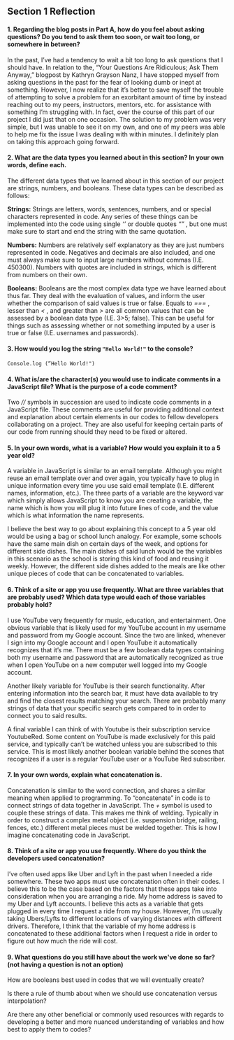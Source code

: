 ## Section 1 Reflection

#### 1. Regarding the blog posts in Part A, how do you feel about asking questions? Do you tend to ask them too soon, or wait too long, or somewhere in between?

In the past, I’ve had a tendency to wait a bit too long to ask questions that I should have. In relation to the, “Your Questions Are Ridiculous; Ask Them Anyway,” blogpost by Kathryn Grayson Nanz, I have stopped myself from asking questions in the past for the fear of looking dumb or inept at something. However, I now realize that it’s better to save myself the trouble of attempting to solve a problem for an exorbitant amount of time by instead reaching out to my peers, instructors, mentors, etc. for assistance with something I’m struggling with. In fact, over the course of this part of our project I did just that on one occasion. The solution to my problem was very simple, but I was unable to see it on my own, and one of my peers was able to help me fix the issue I was dealing with within minutes. I definitely plan on taking this approach going forward.

#### 2. What are the data types you learned about in this section? In your own words, define each.

The different data types that we learned about in this section of our project are strings, numbers, and booleans. These data types can be described as follows:

__Strings:__ Strings are letters, words, sentences, numbers, and or special characters represented in code. Any series of these things can be implemented into the code using single _‘’_ or double quotes _“”_ , but one must make sure to start and end the string with the same quotation.

__Numbers:__ Numbers are relatively self explanatory as they are just numbers represented in code. Negatives and decimals are also included, and one must always make sure to input large numbers without commas (I.E. 450300). Numbers with quotes are included in strings, which is different from numbers on their own.

__Booleans:__ Booleans are the most complex data type we have learned about thus far. They deal with the evaluation of values, and inform the user whether the comparison of said values is true or false. Equals to _===_ , lesser than _<_ , and greater than _>_ are all common values that can be assessed by a boolean data type (I.E. 3>5; false). This can be useful for things such as assessing whether or not something imputed by a user is true or false (I.E. usernames and passwords).  


#### 3. How would you log the string `"Hello World!"` to the console?

```
Console.log (“Hello World!")

```

#### 4. What is/are the character(s) you would use to indicate comments in a JavaScript file? What is the purpose of a code comment?

Two _//_ symbols in succession are used to indicate code comments in a JavaScript file. These comments are useful for providing additional context and explanation about certain elements in our codes to fellow developers collaborating on a project. They are also useful for keeping certain parts of our code from running should they need to be fixed or altered.  

#### 5. In your own words, what is a variable? How would you explain it to a 5 year old?

A variable in JavaScript is similar to an email template. Although you might reuse an email template over and over again, you typically have to plug in unique information every time you use said email template (I.E. different names, information, etc.). The three parts of a variable are the keyword var which simply allows JavaScript to know you are creating a variable, the name which is how you will plug it into future lines of code, and the value which is what information the name represents.

I believe the best way to go about explaining this concept to a 5 year old would be using a bag or school lunch analogy. For example, some schools have the same main dish on certain days of the week, and options for different side dishes. The main dishes of said lunch would be the variables in this scenario as the school is storing this kind of food and reusing it weekly. However, the different side dishes added to the meals are like other unique pieces of code that can be concatenated to variables.   

#### 6. Think of a site or app you use frequently. What are three variables that are probably used? Which data type would each of those variables probably hold?

I use YouTube very frequently for music, education, and entertainment. One obvious variable that is likely used for my YouTube account in my username and password from my Google account. Since the two are linked, whenever I sign into my Google account and I open YouTube it automatically recognizes that it’s me. There must be a few boolean data types containing both my username and password that are automatically recognized as true when I open YouTube on a new computer well logged into my Google account.

Another likely variable for YouTube is their search functionality. After entering information into the search bar, it must have data available to try and find the closest results matching your search. There are probably many strings of data that your specific search gets compared to in order to connect you to said results.

A final variable I can think of with Youtube is their subscription service YoutubeRed. Some content on YouTube is made exclusively for this paid service, and typically can’t be watched unless you are subscribed to this service. This is most likely another boolean variable behind the scenes that recognizes if a user is a regular YouTube user or a YouTube Red subscriber.    

#### 7. In your own words, explain what concatenation is.

Concatenation is similar to the word connection, and shares a similar meaning when applied to programming. To “concatenate” in code is to connect strings of data together in JavaScript. The _+_ symbol is used to couple these strings of data. This makes me think of welding. Typically in order to construct a complex metal object (i.e. suspension bridge, railing, fences, etc.) different metal pieces must be welded together. This is how I imagine concatenating code in JavaScript.

#### 8. Think of a site or app you use frequently. Where do you think the developers used concatenation?

I’ve often used apps like Uber and Lyft in the past when I needed a ride somewhere. These two apps must use concatenation often in their codes. I believe this to be the case based on the factors that these apps take into consideration when you are arranging a ride. My home address is saved to my Uber and Lyft accounts. I believe this acts as a variable that gets plugged in every time I request a ride from my house. However, I’m usually taking Ubers/Lyfts to different locations of varying distances with different drivers. Therefore, I think that the variable of my home address is concatenated to these additional factors when I request a ride in order to figure out how much the ride will cost.

#### 9. What questions do you still have about the work we've done so far? (not having a question is not an option)

How are booleans best used in codes that we will eventually create?

Is there a rule of thumb about when we should use concatenation versus interpolation?

Are there any other beneficial or commonly used resources with regards to developing a better and more nuanced understanding of variables and how best to apply them to codes?
